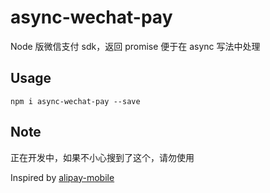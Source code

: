 # async-wechat-pay
Node 版微信支付 sdk，返回 promise 便于在 async 写法中处理

## Usage
`npm i async-wechat-pay --save`

## Note
正在开发中，如果不小心搜到了这个，请勿使用

Inspired by [alipay-mobile](https://github.com/Luncher/alipay)